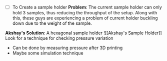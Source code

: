 - [ ] To Create a sample holder
**Problem**: The current sample holder can only hold 3 samples, thus reducing the throughput of the setup.
Along with this, these guys are experiencing a problem of current holder buckling down due to the weight of the sample.

**Akshay's Solution**: A hexagonal sample holder
![[Akshay's Sample Holder]]
Look for a technique for checking pressure variation
- Can be done by measuring pressure after 3D printing
- Maybe some simulation technique